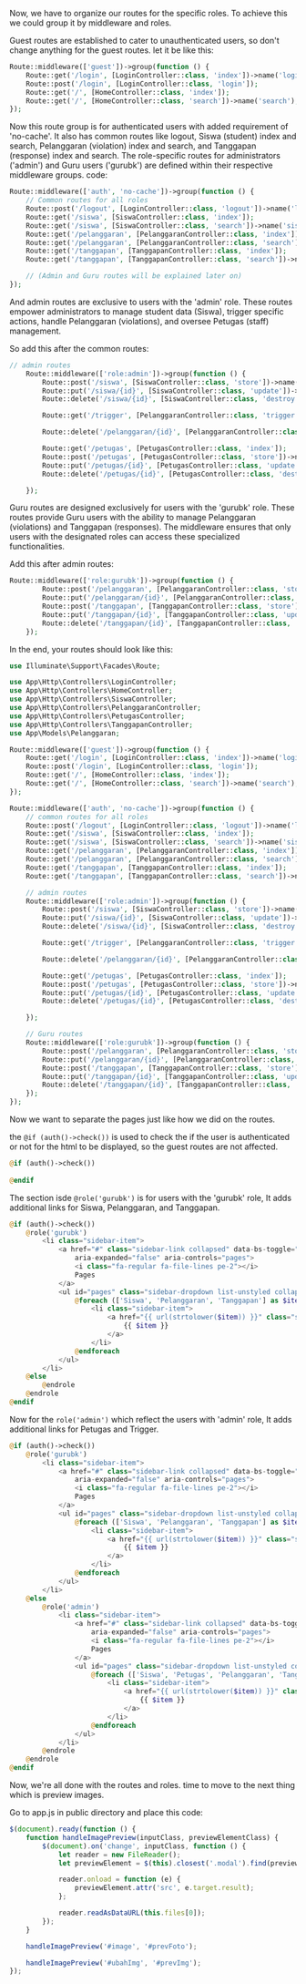 Now, we have to organize our routes for the specific roles. To achieve this we could group it by middleware and roles.

Guest routes are established to cater to unauthenticated users, so don't change anything for the guest routes. let it be like this:

```php
Route::middleware(['guest'])->group(function () {
    Route::get('/login', [LoginController::class, 'index'])->name('login');
    Route::post('/login', [LoginController::class, 'login']);
    Route::get('/', [HomeController::class, 'index']);
    Route::get('/', [HomeController::class, 'search'])->name('search');
});
```

Now this route group is for authenticated users with added requirement of 'no-cache'. It also has common routes like logout, Siswa (student) index and search, Pelanggaran (violation) index and search, and Tanggapan (response) index and search. The role-specific routes for administrators ('admin') and Guru users ('gurubk') are defined within their respective middleware groups.
code:
```php
Route::middleware(['auth', 'no-cache'])->group(function () {
    // Common routes for all roles
    Route::post('/logout', [LoginController::class, 'logout'])->name('logout');
    Route::get('/siswa', [SiswaController::class, 'index']);
    Route::get('/siswa', [SiswaController::class, 'search'])->name('siswa.search');
    Route::get('/pelanggaran', [PelanggaranController::class, 'index']);
    Route::get('/pelanggaran', [PelanggaranController::class, 'search'])->name('pelanggaran.search');
    Route::get('/tanggapan', [TanggapanController::class, 'index']);
    Route::get('/tanggapan', [TanggapanController::class, 'search'])->name('tanggapan.search');

    // (Admin and Guru routes will be explained later on)
});
```

And admin routes are exclusive to users with the 'admin' role. These routes empower administrators to manage student data (Siswa), trigger specific actions, handle Pelanggaran (violations), and oversee Petugas (staff) management.

So add this after the common routes:
```php
// admin routes
    Route::middleware(['role:admin'])->group(function () {
        Route::post('/siswa', [SiswaController::class, 'store'])->name('siswa.store');
        Route::put('/siswa/{id}', [SiswaController::class, 'update'])->name('siswa.update');
        Route::delete('/siswa/{id}', [SiswaController::class, 'destroy'])->name('siswa.destroy');

        Route::get('/trigger', [PelanggaranController::class, 'trigger']);

        Route::delete('/pelanggaran/{id}', [PelanggaranController::class, 'destroy'])->name('pelanggaran.destroy');

        Route::get('/petugas', [PetugasController::class, 'index']);
        Route::post('/petugas', [PetugasController::class, 'store'])->name('petugas.store');
        Route::put('/petugas/{id}', [PetugasController::class, 'update'])->name('petugas.update');
        Route::delete('/petugas/{id}', [PetugasController::class, 'destroy'])->name('petugas.destroy');

    });
```

Guru routes are designed exclusively for users with the 'gurubk' role. These routes provide Guru users with the ability to manage Pelanggaran (violations) and Tanggapan (responses). The middleware ensures that only users with the designated roles can access these specialized functionalities.

Add this after admin routes:
```php
Route::middleware(['role:gurubk'])->group(function () {
        Route::post('/pelanggaran', [PelanggaranController::class, 'store'])->name('pelanggaran.store');
        Route::put('/pelanggaran/{id}', [PelanggaranController::class, 'update'])->name('pelanggaran.update');
        Route::post('/tanggapan', [TanggapanController::class, 'store'])->name('tanggapan.store');
        Route::put('/tanggapan/{id}', [TanggapanController::class, 'update'])->name('tanggapan.update');
        Route::delete('/tanggapan/{id}', [TanggapanController::class, 'destroy'])->name('tanggapan.destroy');
    });
```

In the end, your routes should look like this:
```php
use Illuminate\Support\Facades\Route;

use App\Http\Controllers\LoginController;
use App\Http\Controllers\HomeController;
use App\Http\Controllers\SiswaController;
use App\Http\Controllers\PelanggaranController;
use App\Http\Controllers\PetugasController;
use App\Http\Controllers\TanggapanController;
use App\Models\Pelanggaran;

Route::middleware(['guest'])->group(function () {
    Route::get('/login', [LoginController::class, 'index'])->name('login');
    Route::post('/login', [LoginController::class, 'login']);
    Route::get('/', [HomeController::class, 'index']);
    Route::get('/', [HomeController::class, 'search'])->name('search');
});

Route::middleware(['auth', 'no-cache'])->group(function () {
    // common routes for all roles
    Route::post('/logout', [LoginController::class, 'logout'])->name('logout');
    Route::get('/siswa', [SiswaController::class, 'index']);
    Route::get('/siswa', [SiswaController::class, 'search'])->name('siswa.search');
    Route::get('/pelanggaran', [PelanggaranController::class, 'index']);
    Route::get('/pelanggaran', [PelanggaranController::class, 'search'])->name('pelanggaran.search');
    Route::get('/tanggapan', [TanggapanController::class, 'index']);
    Route::get('/tanggapan', [TanggapanController::class, 'search'])->name('tanggapan.search');

    // admin routes
    Route::middleware(['role:admin'])->group(function () {
        Route::post('/siswa', [SiswaController::class, 'store'])->name('siswa.store');
        Route::put('/siswa/{id}', [SiswaController::class, 'update'])->name('siswa.update');
        Route::delete('/siswa/{id}', [SiswaController::class, 'destroy'])->name('siswa.destroy');

        Route::get('/trigger', [PelanggaranController::class, 'trigger']);

        Route::delete('/pelanggaran/{id}', [PelanggaranController::class, 'destroy'])->name('pelanggaran.destroy');

        Route::get('/petugas', [PetugasController::class, 'index']);
        Route::post('/petugas', [PetugasController::class, 'store'])->name('petugas.store');
        Route::put('/petugas/{id}', [PetugasController::class, 'update'])->name('petugas.update');
        Route::delete('/petugas/{id}', [PetugasController::class, 'destroy'])->name('petugas.destroy');

    });

    // Guru routes
    Route::middleware(['role:gurubk'])->group(function () {
        Route::post('/pelanggaran', [PelanggaranController::class, 'store'])->name('pelanggaran.store');
        Route::put('/pelanggaran/{id}', [PelanggaranController::class, 'update'])->name('pelanggaran.update');
        Route::post('/tanggapan', [TanggapanController::class, 'store'])->name('tanggapan.store');
        Route::put('/tanggapan/{id}', [TanggapanController::class, 'update'])->name('tanggapan.update');
        Route::delete('/tanggapan/{id}', [TanggapanController::class, 'destroy'])->name('tanggapan.destroy');
    });
});
```


Now we want to separate the pages just like how we did on the routes.

the ```@if (auth()->check())``` is used to check the if the user is authenticated or not for the html to be displayed, so the guest routes are not affected.

```php
@if (auth()->check())
                            
@endif
```

The section isde ```@role('gurubk')``` is for users with the 'gurubk' role,
It adds additional links for Siswa, Pelanggaran, and Tanggapan.

```php
@if (auth()->check())
    @role('gurubk')
        <li class="sidebar-item">
            <a href="#" class="sidebar-link collapsed" data-bs-toggle="collapse" data-bs-target="#pages"
                aria-expanded="false" aria-controls="pages">
                <i class="fa-regular fa-file-lines pe-2"></i>
                Pages
            </a>
            <ul id="pages" class="sidebar-dropdown list-unstyled collapse" data-bs-parent="#sidebar">
                @foreach (['Siswa', 'Pelanggaran', 'Tanggapan'] as $item)
                    <li class="sidebar-item">
                        <a href="{{ url(strtolower($item)) }}" class="sidebar-link text-white">
                            {{ $item }}
                        </a>
                    </li>
                @endforeach
            </ul>
        </li>
    @else
        @endrole
    @endrole
@endif
```

Now for the ```role('admin')``` which reflect the users with 'admin' role,
It adds additional links for Petugas and Trigger.

```php
@if (auth()->check())
    @role('gurubk')
        <li class="sidebar-item">
            <a href="#" class="sidebar-link collapsed" data-bs-toggle="collapse" data-bs-target="#pages"
                aria-expanded="false" aria-controls="pages">
                <i class="fa-regular fa-file-lines pe-2"></i>
                Pages
            </a>
            <ul id="pages" class="sidebar-dropdown list-unstyled collapse" data-bs-parent="#sidebar">
                @foreach (['Siswa', 'Pelanggaran', 'Tanggapan'] as $item)
                    <li class="sidebar-item">
                        <a href="{{ url(strtolower($item)) }}" class="sidebar-link text-white">
                            {{ $item }}
                        </a>
                    </li>
                @endforeach
            </ul>
        </li>
    @else
        @role('admin')
            <li class="sidebar-item">
                <a href="#" class="sidebar-link collapsed" data-bs-toggle="collapse" data-bs-target="#pages"
                    aria-expanded="false" aria-controls="pages">
                    <i class="fa-regular fa-file-lines pe-2"></i>
                    Pages
                </a>
                <ul id="pages" class="sidebar-dropdown list-unstyled collapse" data-bs-parent="#sidebar">
                    @foreach (['Siswa', 'Petugas', 'Pelanggaran', 'Tanggapan', 'Trigger'] as $item)
                        <li class="sidebar-item">
                            <a href="{{ url(strtolower($item)) }}" class="sidebar-link text-white">
                                {{ $item }}
                            </a>
                        </li>
                    @endforeach
                </ul>
            </li>
        @endrole
    @endrole
@endif
```
Now, we're all done with the routes and roles. time to move to the next thing which is preview images.

Go to app.js in public directory and place this code:
```js
$(document).ready(function () {
    function handleImagePreview(inputClass, previewElementClass) {
        $(document).on('change', inputClass, function () {
            let reader = new FileReader();
            let previewElement = $(this).closest('.modal').find(previewElementClass);

            reader.onload = function (e) {
                previewElement.attr('src', e.target.result);
            };

            reader.readAsDataURL(this.files[0]);
        });
    }

    handleImagePreview('#image', '#prevFoto');

    handleImagePreview('#ubahImg', '#prevImg');
});
```
